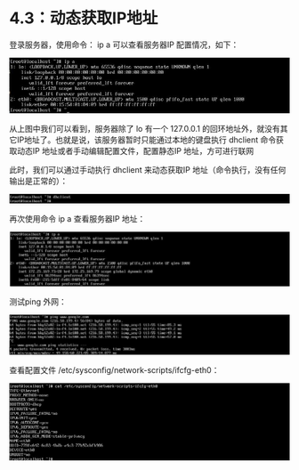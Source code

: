 # 4.3：动态获取IP地址

登录服务器，使用命令： ip a  可以查看服务器IP 配置情况，如下：

![](../.gitbook/assets/20180411143645.jpg)

从上图中我们可以看到，服务器除了 lo 有一个 127.0.0.1 的回环地址外，就没有其它IP地址了。也就是说，该服务器暂时只能通过本地的键盘执行  dhclient 命令获取动态IP 地址或者手动编辑配置文件，配置静态IP 地址，方可进行联网

此时，我们可以通过手动执行 dhclient 来动态获取IP 地址（命令执行，没有任何输出是正常的）：

![](../.gitbook/assets/20180411143646.jpg)

再次使用命令 ip a  查看服务器IP 地址：

![](../.gitbook/assets/20180411143647.jpg)

测试ping 外网：

![](../.gitbook/assets/20180411143648.jpg)

查看配置文件 /etc/sysconfig/network-scripts/ifcfg-eth0：

![](../.gitbook/assets/20180411143649.jpg)



